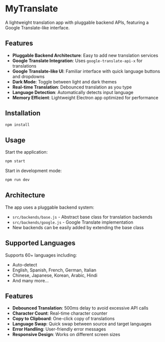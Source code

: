 # MyTranslate

A lightweight translation app with pluggable backend APIs, featuring a Google Translate-like interface.

## Features

- **Pluggable Backend Architecture**: Easy to add new translation services
- **Google Translate Integration**: Uses `google-translate-api-x` for translations
- **Google Translate-like UI**: Familiar interface with quick language buttons and dropdowns
- **Dark Mode**: Toggle between light and dark themes
- **Real-time Translation**: Debounced translation as you type
- **Language Detection**: Automatically detects input language
- **Memory Efficient**: Lightweight Electron app optimized for performance

## Installation

```bash
npm install
```

## Usage

Start the application:
```bash
npm start
```

Start in development mode:
```bash
npm run dev
```

## Architecture

The app uses a pluggable backend system:
- `src/backends/base.js` - Abstract base class for translation backends
- `src/backends/google.js` - Google Translate implementation
- New backends can be easily added by extending the base class

## Supported Languages

Supports 60+ languages including:
- Auto-detect
- English, Spanish, French, German, Italian
- Chinese, Japanese, Korean, Arabic, Hindi
- And many more...

## Features

- **Debounced Translation**: 500ms delay to avoid excessive API calls
- **Character Count**: Real-time character counter
- **Copy to Clipboard**: One-click copy of translations
- **Language Swap**: Quick swap between source and target languages
- **Error Handling**: User-friendly error messages
- **Responsive Design**: Works on different screen sizes